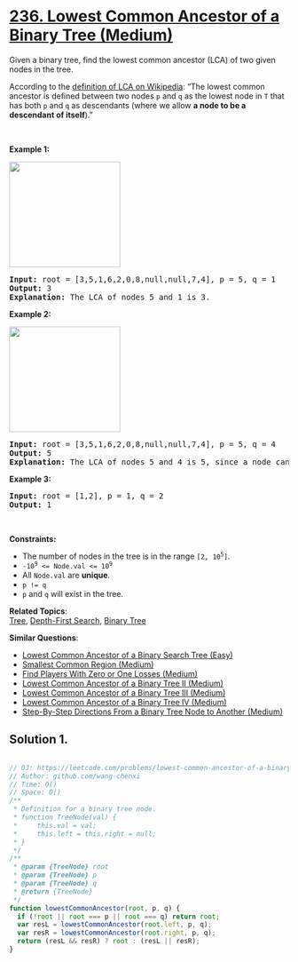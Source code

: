 # [236. Lowest Common Ancestor of a Binary Tree (Medium)](https://leetcode.com/problems/lowest-common-ancestor-of-a-binary-tree/)

<p>Given a binary tree, find the lowest common ancestor (LCA) of two given nodes in the tree.</p>

<p>According to the <a href="https://en.wikipedia.org/wiki/Lowest_common_ancestor" target="_blank">definition of LCA on Wikipedia</a>: “The lowest common ancestor is defined between two nodes <code>p</code> and <code>q</code> as the lowest node in <code>T</code> that has both <code>p</code> and <code>q</code> as descendants (where we allow <b>a node to be a descendant of itself</b>).”</p>

<p>&nbsp;</p>
<p><strong>Example 1:</strong></p>
<img alt="" src="https://assets.leetcode.com/uploads/2018/12/14/binarytree.png" style="width: 200px; height: 190px;">
<pre><strong>Input:</strong> root = [3,5,1,6,2,0,8,null,null,7,4], p = 5, q = 1
<strong>Output:</strong> 3
<strong>Explanation:</strong> The LCA of nodes 5 and 1 is 3.
</pre>

<p><strong>Example 2:</strong></p>
<img alt="" src="https://assets.leetcode.com/uploads/2018/12/14/binarytree.png" style="width: 200px; height: 190px;">
<pre><strong>Input:</strong> root = [3,5,1,6,2,0,8,null,null,7,4], p = 5, q = 4
<strong>Output:</strong> 5
<strong>Explanation:</strong> The LCA of nodes 5 and 4 is 5, since a node can be a descendant of itself according to the LCA definition.
</pre>

<p><strong>Example 3:</strong></p>

<pre><strong>Input:</strong> root = [1,2], p = 1, q = 2
<strong>Output:</strong> 1
</pre>

<p>&nbsp;</p>
<p><strong>Constraints:</strong></p>

<ul>
	<li>The number of nodes in the tree is in the range <code>[2, 10<sup>5</sup>]</code>.</li>
	<li><code>-10<sup>9</sup> &lt;= Node.val &lt;= 10<sup>9</sup></code></li>
	<li>All <code>Node.val</code> are <strong>unique</strong>.</li>
	<li><code>p != q</code></li>
	<li><code>p</code> and <code>q</code> will exist in the tree.</li>
</ul>


**Related Topics**:  
[Tree](https://leetcode.com/tag/tree/), [Depth-First Search](https://leetcode.com/tag/depth-first-search/), [Binary Tree](https://leetcode.com/tag/binary-tree/)

**Similar Questions**:
* [Lowest Common Ancestor of a Binary Search Tree (Easy)](https://leetcode.com/problems/lowest-common-ancestor-of-a-binary-search-tree/)
* [Smallest Common Region (Medium)](https://leetcode.com/problems/smallest-common-region/)
* [Find Players With Zero or One Losses (Medium)](https://leetcode.com/problems/find-players-with-zero-or-one-losses/)
* [Lowest Common Ancestor of a Binary Tree II (Medium)](https://leetcode.com/problems/lowest-common-ancestor-of-a-binary-tree-ii/)
* [Lowest Common Ancestor of a Binary Tree III (Medium)](https://leetcode.com/problems/lowest-common-ancestor-of-a-binary-tree-iii/)
* [Lowest Common Ancestor of a Binary Tree IV (Medium)](https://leetcode.com/problems/lowest-common-ancestor-of-a-binary-tree-iv/)
* [Step-By-Step Directions From a Binary Tree Node to Another (Medium)](https://leetcode.com/problems/step-by-step-directions-from-a-binary-tree-node-to-another/)

## Solution 1.

```js

// OJ: https://leetcode.com/problems/lowest-common-ancestor-of-a-binary-tree/
// Author: github.com/wang-chenxi
// Time: O()
// Space: O()
/**
 * Definition for a binary tree node.
 * function TreeNode(val) {
 *     this.val = val;
 *     this.left = this.right = null;
 * }
 */
/**
 * @param {TreeNode} root
 * @param {TreeNode} p
 * @param {TreeNode} q
 * @return {TreeNode}
 */
function lowestCommonAncestor(root, p, q) {
  if (!root || root === p || root === q) return root;
  var resL = lowestCommonAncestor(root.left, p, q);
  var resR = lowestCommonAncestor(root.right, p, q);
  return (resL && resR) ? root : (resL || resR);
}

```